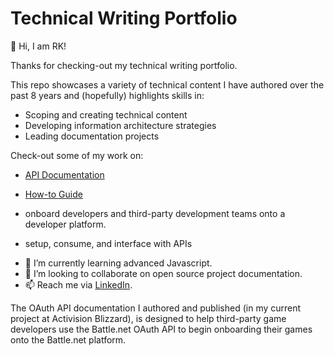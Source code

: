 # Technical Writing Portfolio

👋 Hi, I am RK!

Thanks for checking-out my technical writing portfolio.

This repo showcases a variety of technical content I have authored over the past 8 years and (hopefully) highlights skills in:

- Scoping and creating technical content
- Developing information architecture strategies
- Leading documentation projects

Check-out some of my work on:

- [API Documentation](../technical-writing/01.%20API%20Documentation/README.md)
- [How-to Guide](../technical-writing/02.%20How-to%20Guide/README.md)

- onboard developers and third-party development teams onto a developer platform. 
* setup, consume, and interface with APIs

- 🌱 I’m currently learning advanced Javascript.
- 💞️ I’m looking to collaborate on open source project documentation.
- 📫 Reach me via [LinkedIn](http://linkedin.com/in/rkman).

The OAuth API documentation I authored and published (in my current project at Activision Blizzard), is designed to help third-party game developers use the Battle.net OAuth API to begin onboarding their games onto
the Battle.net platform.

